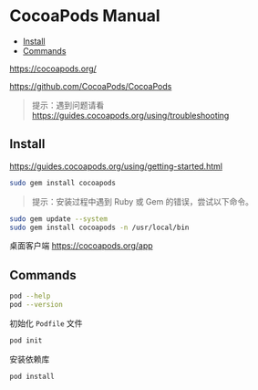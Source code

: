 <!-- omit in toc -->
# CocoaPods Manual

- [Install](#install)
- [Commands](#commands)

<https://cocoapods.org/>

<https://github.com/CocoaPods/CocoaPods>

> 提示：遇到问题请看 <https://guides.cocoapods.org/using/troubleshooting>

## Install

<https://guides.cocoapods.org/using/getting-started.html>

```bash
sudo gem install cocoapods
```

> 提示：安装过程中遇到 Ruby 或 Gem 的错误，尝试以下命令。

```bash
sudo gem update --system
sudo gem install cocoapods -n /usr/local/bin
```

桌面客户端 <https://cocoapods.org/app>

## Commands

```bash
pod --help
pod --version
```

初始化 `Podfile` 文件

```bash
pod init
```

安装依赖库

```bash
pod install
```
